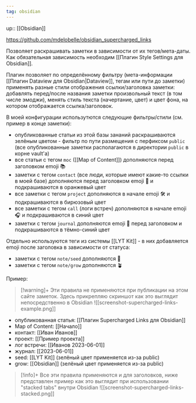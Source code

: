 ```yaml
---
tag: obsidian
---
```

up:: [[Obsidian]]

https://github.com/mdelobelle/obsidian_supercharged_links

Позволяет раскрашивать заметки в зависимости от их тегов/мета-даты. Как обязательная зависимость необходим [[Плагин Style Settings для Obsidian]].

Плагин позволяет по определённому фильтру (мета-информации [[Плагин Dataview для Obsidian|Dataview]], тегам или пути до заметки) применять разные стили отображения ссылки/заголовка заметки: добавлять перед/после названия заметки произвольный текст (в том числе эмоджи), менять стиль текста (начертание, цвет) и цвет фона, на котором отображается ссылка/заголовок.

В моей конфигурации использутются следующие фильтры/стили (см. пример в конце заметки):
- опубликованные статьи из этой базы зананий раскрашиваются зелёным цветом - фильтр по пути размещения с перфиксом `public` (все опубликованные заметки располагаются в директории `public` в корне vault'а)
- все статьи с тегом `moc` ([[Map of Content]]) дополняются перед заголовком emoji 📚
- заметки с тегом `contact` (все люди, которые имеют какие-то ссылки в моей базе) дополняются перед заголовком emoji 👤 и подкрашиваются в оранжевый цвет
- все заметки с тегом `project` дополняются в начале emoji 🛠️ и подкрашиваются в бирюзовый цвет
- все заметки с тегом `call` (логи встреч) дополняются в начале emoji 🎧 и подкрашиваются в синий цвет
- заметки с тегом `journal` дополняются emoji 📅 перед заголовком и подкрашиваются в тёмно-синий цвет

Отдельно используются теги из системы [[LYT Kit]] - в них добавляется emoji после заголовка в зависимости от статуса:
- заметки с тегом `note/seed` дополняются 🌱
- заметки с тегом `note/grow` дополняются 🪴

Пример:
> [!warning]+ Эти правила не применяются при публикации на этом сайте заметок. Здесь прикрепляю скриншот как это выглядит непосредственно в Obsidian
> ![[screenshot-supercharged-links-example.png]]

- опубликованная статья: [[Плагин Supercharged Links для Obsidian]]
- Map of Content: [[Начало]]
- контакт: [[Иван Иванов]]
- проект: [[Пример проекта]]
- лог встречи: [[Иванов 2023-06-01]]
- журнал: [[2023-06-01]]
- seed: [[LYT Kit]] (зелёный цвет применяется из-за public)
- grow: [[Obsidian]] (зелёный цвет применяется из-за public)

> [!info]+ Все эти правила применяются и для заголовков, ниже представлен пример как это выглядит при использовании "stacked tabs" внутри Obsidian
> ![[screenshot-supercharged-links-stacked.png]]
